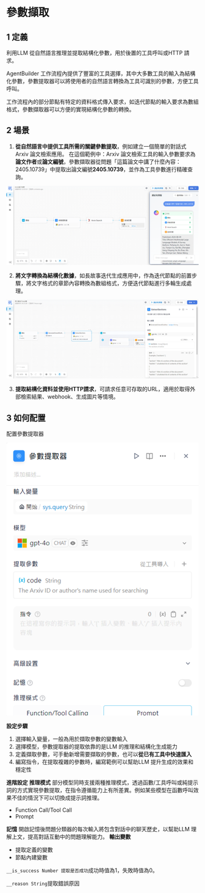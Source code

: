 # 參數擷取
## 1 定義
利用LLM 從自然語言推理並提取結構化參數，用於後置的工具呼叫或HTTP 請求。

AgentBuilder 工作流程內提供了豐富的工具選擇，其中大多數工具的輸入為結構化參數，參數提取器可以將使用者的自然語言轉換為工具可識別的參數，方便工具呼叫。

工作流程內的部分節點有特定的資料格式傳入要求，如迭代節點的輸入要求為數組格式，參數擷取器可以方便的實現結構化參數的轉換。
## 2 場景
1. **從自然語言中提供工具所需的關鍵參數提取**，例如建立一個簡單的對話式Arxiv 論文檢索應用。
在這個範例中：Arxiv 論文檢索工具的輸入參數要求為**論文作者**或**論文編號**，參數擷取器從問題「這篇論文中講了什麼內容：2405.10739」中提取出論文編號**2405.10739**，並作為工具參數進行精確查詢。

![Arxiv論文檢索工具](/工作流程/節點說明/images/Arxiv論文檢索工具.png)

2. **將文字轉換為結構化數據**，如長故事迭代生成應用中，作為迭代節點的前置步驟，將文字格式的章節內容轉換為數組格式，方便迭代節點進行多輪生成處理。

![文字轉換為結構化數據](/工作流程/節點說明/images/文字轉換為結構化數據.png)

3. **提取結構化資料並使用HTTP請求**，可請求任意可存取的URL，適用於取得外部檢索結果、webhook、生成圖片等情境。

## 3 如何配置
配置參數提取器

![配置參數提取器](/工作流程/節點說明/images/配置參數提取器.png)

**設定步驟**
1. 選擇輸入變量，一般為用於擷取參數的變數輸入
2. 選擇模型，參數提取器的提取依靠的是LLM 的推理和結構化生成能力
3. 定義擷取參數，可手動新增需要擷取的參數，也可以**從已有工具中快速匯入**
4. 編寫指令，在提取複雜的參數時，編寫範例可以幫助LLM 提升生成的效果和穩定性

**進階設定**
**推理模式**
部分模型同時支援兩種推理模式，透過函數/工具呼叫或純提示詞的方式實現參數提取，在指令遵循能力上有所差異。例如某些模型在函數呼叫效果不佳的情況下可以切換成提示詞推理。
- Function Call/Tool Call
- Prompt  

**記憶**
開啟記憶後問題分類器的每次輸入將包含對話中的聊天歷史，以幫助LLM 理解上文，提高對話互動中的問題理解能力。
**輸出變數**
- 提取定義的變數
- 節點內建變數

```__is_success Number 提取是否成功```成功時值為1，失敗時值為0。

```__reason String```提取錯誤原因
